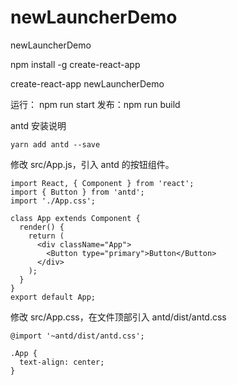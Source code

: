 # newLauncherDemo
newLauncherDemo

npm install -g create-react-app

create-react-app newLauncherDemo

运行： npm run start
发布：npm run build

antd 安装说明

```
yarn add antd --save
```

修改 src/App.js，引入 antd 的按钮组件。

```
import React, { Component } from 'react';
import { Button } from 'antd';
import './App.css';

class App extends Component {
  render() {
    return (
      <div className="App">
        <Button type="primary">Button</Button>
      </div>
    );
  }
}
export default App;

```

修改 src/App.css，在文件顶部引入 antd/dist/antd.css

```
@import '~antd/dist/antd.css';

.App {
  text-align: center;
}
```
